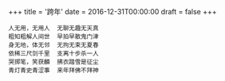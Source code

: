 +++
title = '跨年'
date = 2016-12-31T00:00:00
draft = false
+++

<div class="poem">

```
人无用，无用人  无聊无趣无天真
粗知粗解人间世  早拍早散鬼门津
身无地，体无邻  无拘无束无夏春
依稀三尺剑千里  支离十步杀一人
哭掷笔，笑获麟  拂衣踏雪是征尘
青灯青史青涩事  来年拜佛不拜神
```

</div>
